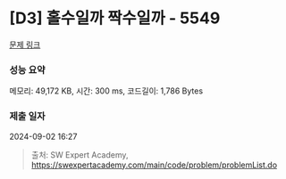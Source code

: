 # [D3] 홀수일까 짝수일까 - 5549 

[문제 링크](https://swexpertacademy.com/main/code/problem/problemDetail.do?contestProbId=AWWxpEDaAVoDFAW4) 

### 성능 요약

메모리: 49,172 KB, 시간: 300 ms, 코드길이: 1,786 Bytes

### 제출 일자

2024-09-02 16:27



> 출처: SW Expert Academy, https://swexpertacademy.com/main/code/problem/problemList.do